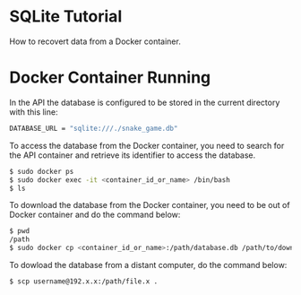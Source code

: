 # SQLite Tutorial

How to recovert data from a Docker container.
<br>

# Docker Container Running

In the API the database is configured to be stored in the current directory with this line:
<br>

```bash
DATABASE_URL = "sqlite:///./snake_game.db"
```  

To access the database from the Docker container, you need to search for the API container and retrieve its identifier to access the database.
<br>

```bash
$ sudo docker ps
$ sudo docker exec -it <container_id_or_name> /bin/bash
$ ls
```  

To download the database from the Docker container, you need to be out of Docker container and do the command below:
```bash
$ pwd
/path
$ sudo docker cp <container_id_or_name>:/path/database.db /path/to/download
```  

To dowload the database from a distant computer, do the command below:
```bash
$ scp username@192.x.x:/path/file.x .
```  
